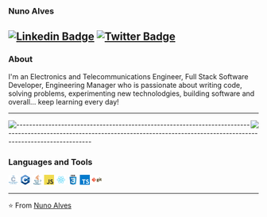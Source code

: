### Nuno Alves
[![Linkedin Badge](https://img.shields.io/badge/-Nuno_Alves-blue?style=flat-square&logo=Linkedin&logoColor=white&link=https://www.linkedin.com/in/nralves)](https://www.linkedin.com/in/nralves/) 
[![Twitter Badge](https://img.shields.io/badge/-Nuno_Alves-1ca0f1?style=flat-square&logo=twitter&logoColor=white&link=https://twitter.com/nunorralves)](https://twitter.com/nunorralves)  
---------------------------------------------------------------------------------------------------------------------------------------------------------------------------------
### About

I'm an Electronics and Telecommunications Engineer, Full Stack Software Developer, Engineering Manager who is passionate about writing code, solving problems, experimenting new technolodgies, building software and overall... keep learning every day!

---------------------------------------------------------------------------------------------------------------------------------------------------------------------------------
<img align="left" src="https://github-readme-stats.vercel.app/api?username=nunorralves&show_icons=true&hide_border=true">
<img align="right" src="https://github-readme-stats.vercel.app/api/top-langs/?username=nunorralves&theme=buefy&layout=compact&hide_border=true">
---------------------------------------------------------------------------------------------------------------------------------------------------------------------------------

### Languages and Tools

<code><img height="20" src="https://raw.githubusercontent.com/github/explore/80688e429a7d4ef2fca1e82350fe8e3517d3494d/topics/c/c.png"></code>
<code><img height="20" src="https://raw.githubusercontent.com/github/explore/80688e429a7d4ef2fca1e82350fe8e3517d3494d/topics/cpp/cpp.png"></code>
<code><img height="20" src="https://raw.githubusercontent.com/github/explore/80688e429a7d4ef2fca1e82350fe8e3517d3494d/topics/java/java.png"></code>
<code><img height="20" src="https://raw.githubusercontent.com/github/explore/80688e429a7d4ef2fca1e82350fe8e3517d3494d/topics/javascript/javascript.png"></code>
<code><img height="20" src="https://raw.githubusercontent.com/github/explore/80688e429a7d4ef2fca1e82350fe8e3517d3494d/topics/react/react.png"></code>
<code><img height="20" src="https://raw.githubusercontent.com/github/explore/80688e429a7d4ef2fca1e82350fe8e3517d3494d/topics/css/css.png"></code>
<code><img height="20" src="https://raw.githubusercontent.com/github/explore/80688e429a7d4ef2fca1e82350fe8e3517d3494d/topics/typescript/typescript.png"></code>
<code><img height="20" src="https://raw.githubusercontent.com/github/explore/80688e429a7d4ef2fca1e82350fe8e3517d3494d/topics/git/git.png"></code>

---------------------------------------------------------------------------------------------------------------------------------------------------------------------------------
⭐️ From [Nuno Alves](https://github.com/nunorralves)

